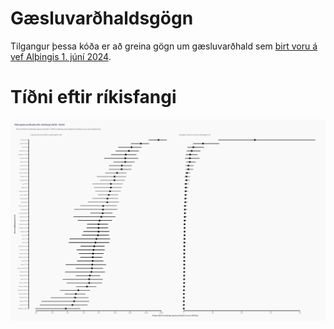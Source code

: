 
# Gæsluvarðhaldsgögn

<!-- badges: start -->
<!-- badges: end -->

Tilgangur þessa kóða er að greina gögn um gæsluvarðhald sem [birt voru á vef Alþingis 1. júní 2024](https://www.althingi.is/altext/154/s/1761.html).


# Tíðni eftir ríkisfangi

![](Figures/gaesluvardhald_tidni.png)